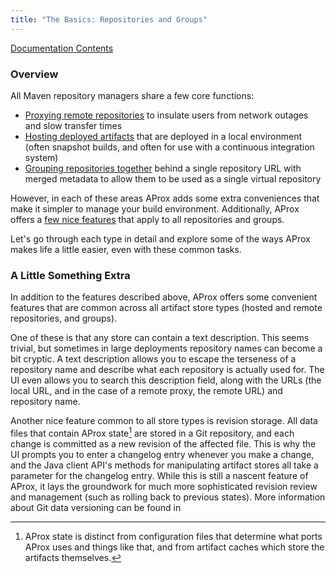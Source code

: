 ```yaml
---
title: "The Basics: Repositories and Groups"
---
```


[Documentation Contents](index.html)

### Overview

All Maven repository managers share a few core functions:

* [Proxying remote repositories](remote-repositories.html) to insulate users from network outages and slow transfer times
* [Hosting deployed artifacts](hosted-repositories.html) that are deployed in a local environment (often snapshot builds, and often for use with a continuous integration system)
* [Grouping repositories together](repository-groups.html) behind a single repository URL with merged metadata to allow them to be used as a single virtual repository

However, in each of these areas AProx adds some extra conveniences that make it simpler to manage your build environment. Additionally, AProx offers a [few nice features](#a-little-something-extra) that apply to all repositories and groups.

Let's go through each type in detail and explore some of the ways AProx makes life a little easier, even with these common tasks.


### A Little Something Extra

In addition to the features described above, AProx offers some convenient features that are common across all artifact store types (hosted and remote repositories, and groups). 

One of these is that any store can contain a text description. This seems trivial, but sometimes in large deployments repository names can become a bit cryptic. A text description allows you to escape the terseness of a repository name and describe what each repository is actually used for. The UI even allows you to search this description field, along with the URLs (the local URL, and in the case of a remote proxy, the remote URL) and repository name.

Another nice feature common to all store types is revision storage. All data files that contain AProx state[^1] are stored in a Git repository, and each change is committed as a new revision of the affected file. This is why the UI prompts you to enter a changelog entry whenever you make a change, and the Java client API's methods for manipulating artifact stores all take a parameter for the changelog entry. While this is still a nascent feature of AProx, it lays the groundwork for much more sophisticated revision review and management (such as rolling back to previous states). More information about Git data versioning can be found in 

[^1]: AProx state is distinct from configuration files that determine what ports AProx uses and things like that, and from artifact caches which store the artifacts themselves.